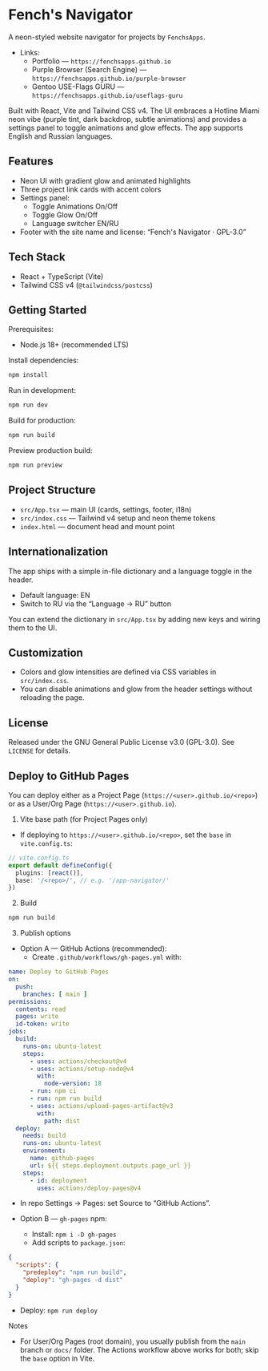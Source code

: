 # Fench's Navigator

A neon-styled website navigator for projects by `FenchsApps`.

- Links:
  - Portfolio — `https://fenchsapps.github.io`
  - Purple Browser (Search Engine) — `https://fenchsapps.github.io/purple-browser`
  - Gentoo USE-Flags GURU — `https://fenchsapps.github.io/useflags-guru`

Built with React, Vite and Tailwind CSS v4. The UI embraces a Hotline Miami neon vibe (purple tint, dark backdrop, subtle animations) and provides a settings panel to toggle animations and glow effects. The app supports English and Russian languages.

## Features

- Neon UI with gradient glow and animated highlights
- Three project link cards with accent colors
- Settings panel:
  - Toggle Animations On/Off
  - Toggle Glow On/Off
  - Language switcher EN/RU
- Footer with the site name and license: “Fench's Navigator · GPL-3.0”

## Tech Stack

- React + TypeScript (Vite)
- Tailwind CSS v4 (`@tailwindcss/postcss`)

## Getting Started

Prerequisites:
- Node.js 18+ (recommended LTS)

Install dependencies:
```bash
npm install
```

Run in development:
```bash
npm run dev
```

Build for production:
```bash
npm run build
```

Preview production build:
```bash
npm run preview
```

## Project Structure

- `src/App.tsx` — main UI (cards, settings, footer, i18n)
- `src/index.css` — Tailwind v4 setup and neon theme tokens
- `index.html` — document head and mount point

## Internationalization

The app ships with a simple in-file dictionary and a language toggle in the header.

- Default language: EN
- Switch to RU via the “Language → RU” button

You can extend the dictionary in `src/App.tsx` by adding new keys and wiring them to the UI.

## Customization

- Colors and glow intensities are defined via CSS variables in `src/index.css`.
- You can disable animations and glow from the header settings without reloading the page.

## License

Released under the GNU General Public License v3.0 (GPL-3.0). See `LICENSE` for details.

## Deploy to GitHub Pages

You can deploy either as a Project Page (`https://<user>.github.io/<repo>`) or as a User/Org Page (`https://<user>.github.io`).

1) Vite base path (for Project Pages only)
- If deploying to `https://<user>.github.io/<repo>`, set the `base` in `vite.config.ts`:
```ts
// vite.config.ts
export default defineConfig({
  plugins: [react()],
  base: '/<repo>/', // e.g. '/app-navigator/'
})
```

2) Build
```bash
npm run build
```

3) Publish options
- Option A — GitHub Actions (recommended):
  - Create `.github/workflows/gh-pages.yml` with:
```yaml
name: Deploy to GitHub Pages
on:
  push:
    branches: [ main ]
permissions:
  contents: read
  pages: write
  id-token: write
jobs:
  build:
    runs-on: ubuntu-latest
    steps:
      - uses: actions/checkout@v4
      - uses: actions/setup-node@v4
        with:
          node-version: 18
      - run: npm ci
      - run: npm run build
      - uses: actions/upload-pages-artifact@v3
        with:
          path: dist
  deploy:
    needs: build
    runs-on: ubuntu-latest
    environment:
      name: github-pages
      url: ${{ steps.deployment.outputs.page_url }}
    steps:
      - id: deployment
        uses: actions/deploy-pages@v4
```
  - In repo Settings → Pages: set Source to “GitHub Actions”.

- Option B — `gh-pages` npm:
  - Install: `npm i -D gh-pages`
  - Add scripts to `package.json`:
```json
{
  "scripts": {
    "predeploy": "npm run build",
    "deploy": "gh-pages -d dist"
  }
}
```
  - Deploy: `npm run deploy`

Notes
- For User/Org Pages (root domain), you usually publish from the `main` branch or `docs/` folder. The Actions workflow above works for both; skip the `base` option in Vite.
